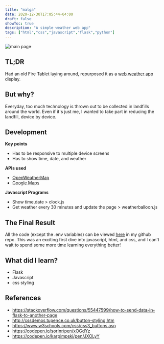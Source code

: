 ```yaml
---
title: "malga"
date: 2020-12-30T17:05:44-04:00
draft: false
showToc: true
description: "A simple weather web app"
tags: ["html","css","javascript","flask","python"]
---
```


![main page](/projects/malga.jpg)
<!-- <img src="/malga.jpg" style="border-radius:50%"> -->
<!-- <img src="/malga.jpg" alt="demo" class="img-responsive"> -->

## TL;DR 

Had an old Fire Tablet laying around, repurposed it as a [web weather app](http://43y3s.pythonanywhere.com/) display.

## But why?

Everyday, too much technology is thrown out to be collected in landfills around the world. Even if it's just me, I wanted to take part in reducing the landfill, device by device.

## Development

**Key points**
- Has to be responsive to multiple device screens
- Has to show time, date, and weather

**APIs used**
- [OpenWeatherMap](https://openweathermap.org/)
- [Google Maps](https://maps.googleapis.com/) 

**Javascript Programs**
- Show time,date > clock.js 
- Get weather every 30 minutes and update the page > weatherballoon.js

## The Final Result

All the code (except the .env variables) can be viewed [here](https://github.com/incub4t0r/malga) in my github repo. This was an exciting first dive into javascript, html, and css, and I can't wait to spend some more time learning everything better!

## What did I learn?
- Flask
- Javascript
- css styling

## References

- https://stackoverflow.com/questions/55447599/how-to-send-data-in-flask-to-another-page
- http://cssdemos.tupence.co.uk/button-styling.htm 
- https://www.w3schools.com/css/css3_buttons.asp 
- https://codepen.io/sorinr/pen/xOGdYz
- https://codepen.io/karpimpski/pen/JXOLyY 
